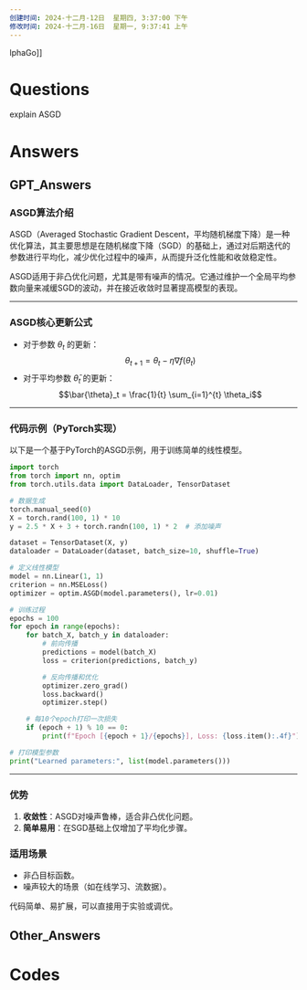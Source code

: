 ```yaml
---
创建时间: 2024-十二月-12日  星期四, 3:37:00 下午
修改时间: 2024-十二月-16日  星期一, 9:37:41 上午
---
```

lphaGo]]

# Questions
explain ASGD
 
# Answers


## GPT_Answers
### ASGD算法介绍
ASGD（Averaged Stochastic Gradient Descent，平均随机梯度下降）是一种优化算法，其主要思想是在随机梯度下降（SGD）的基础上，通过对后期迭代的参数进行平均化，减少优化过程中的噪声，从而提升泛化性能和收敛稳定性。

ASGD适用于非凸优化问题，尤其是带有噪声的情况。它通过维护一个全局平均参数向量来减缓SGD的波动，并在接近收敛时显著提高模型的表现。

---

### ASGD核心更新公式
- 对于参数 $\theta_t$ 的更新：  
  $$\theta_{t+1} = \theta_t - \eta \nabla f(\theta_t)$$
- 对于平均参数 $\bar{\theta}_t$ 的更新：  
  $$\bar{\theta}_t = \frac{1}{t} \sum_{i=1}^{t} \theta_i$$

---

### 代码示例（PyTorch实现）

以下是一个基于PyTorch的ASGD示例，用于训练简单的线性模型。

```python
import torch
from torch import nn, optim
from torch.utils.data import DataLoader, TensorDataset

# 数据生成
torch.manual_seed(0)
X = torch.rand(100, 1) * 10
y = 2.5 * X + 3 + torch.randn(100, 1) * 2  # 添加噪声

dataset = TensorDataset(X, y)
dataloader = DataLoader(dataset, batch_size=10, shuffle=True)

# 定义线性模型
model = nn.Linear(1, 1)
criterion = nn.MSELoss()
optimizer = optim.ASGD(model.parameters(), lr=0.01)

# 训练过程
epochs = 100
for epoch in range(epochs):
    for batch_X, batch_y in dataloader:
        # 前向传播
        predictions = model(batch_X)
        loss = criterion(predictions, batch_y)

        # 反向传播和优化
        optimizer.zero_grad()
        loss.backward()
        optimizer.step()

    # 每10个epoch打印一次损失
    if (epoch + 1) % 10 == 0:
        print(f"Epoch [{epoch + 1}/{epochs}], Loss: {loss.item():.4f}")

# 打印模型参数
print("Learned parameters:", list(model.parameters()))
```

---

### 优势
1. **收敛性**：ASGD对噪声鲁棒，适合非凸优化问题。
2. **简单易用**：在SGD基础上仅增加了平均化步骤。

### 适用场景
- 非凸目标函数。
- 噪声较大的场景（如在线学习、流数据）。

代码简单、易扩展，可以直接用于实验或调优。

## Other_Answers


# Codes

```python

```
